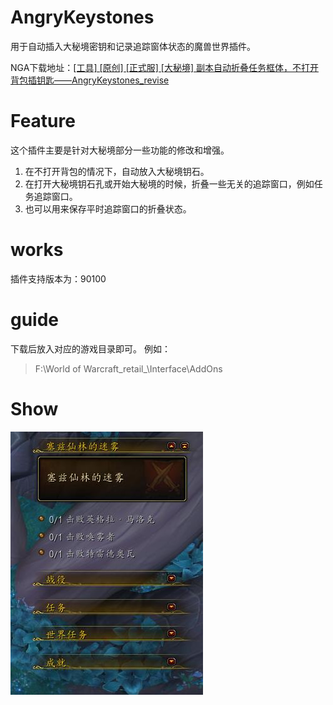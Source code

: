 # AngryKeystones
用于自动插入大秘境密钥和记录追踪窗体状态的魔兽世界插件。

NGA下载地址：[[工具] [原创] [正式服] [大秘境] 副本自动折叠任务框体，不打开背包插钥匙——AngryKeystones_revise](https://bbs.nga.cn/read.php?tid=29138026)

# Feature
这个插件主要是针对大秘境部分一些功能的修改和增强。
1. 在不打开背包的情况下，自动放入大秘境钥石。
2. 在打开大秘境钥石孔或开始大秘境的时候，折叠一些无关的追踪窗口，例如任务追踪窗口。
3. 也可以用来保存平时追踪窗口的折叠状态。

# works
插件支持版本为：90100

# guide
下载后放入对应的游戏目录即可。
例如：
> F:\World of Warcraft\_retail_\Interface\AddOns

# Show
![image](images/show.jpg)
